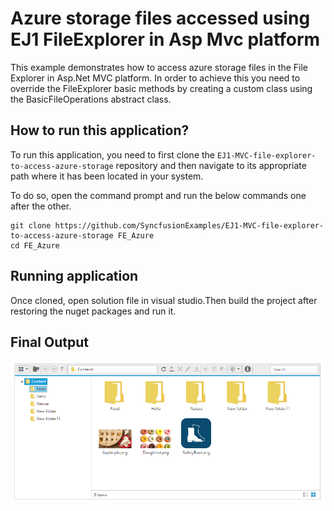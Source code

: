 # Azure storage files accessed using EJ1 FileExplorer in Asp Mvc platform

This example demonstrates how to access azure storage files in the File Explorer in Asp.Net MVC platform. In order to achieve this you need to override the FileExplorer basic methods by creating a custom class using the BasicFileOperations abstract class.

## How to run this application?

To run this application, you need to first clone the `EJ1-MVC-file-explorer-to-access-azure-storage` repository and then navigate to its appropriate path where it has been located in your system.

To do so, open the command prompt and run the below commands one after the other.

```
git clone https://github.com/SyncfusionExamples/EJ1-MVC-file-explorer-to-access-azure-storage FE_Azure
cd FE_Azure
```

## Running application

Once cloned, open solution file in visual studio.Then build the project after restoring the nuget packages and run it.

## Final Output

![Access azure storage files in FileExplorer](Azure_FE.png "FileExplorer with azure storage")